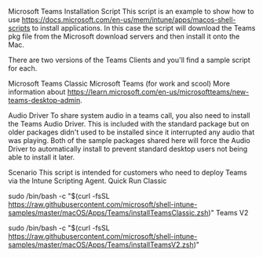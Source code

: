 Microsoft Teams Installation Script
This script is an example to show how to use https://docs.microsoft.com/en-us/mem/intune/apps/macos-shell-scripts to install applications. In this case the script will download the Teams pkg file from the Microsoft download servers and then install it onto the Mac.

There are two versions of the Teams Clients and you'll find a sample script for each.

Microsoft Teams Classic
Microsoft Teams (for work and scool)
More information about https://learn.microsoft.com/en-us/microsoftteams/new-teams-desktop-admin.

Audio Driver
To share system audio in a teams call, you also need to install the Teams Audio Driver. This is included with the standard package but on older packages didn't used to be installed since it interrupted any audio that was playing. Both of the sample packages shared here will force the Audio Driver to automatically install to prevent standard desktop users not being able to install it later.

Scenario
This script is intended for customers who need to deploy Teams via the Intune Scripting Agent.
Quick Run
Classic

sudo /bin/bash -c "$(curl -fsSL https://raw.githubusercontent.com/microsoft/shell-intune-samples/master/macOS/Apps/Teams/installTeamsClassic.zsh)"
Teams V2

sudo /bin/bash -c "$(curl -fsSL https://raw.githubusercontent.com/microsoft/shell-intune-samples/master/macOS/Apps/Teams/installTeamsV2.zsh)"
